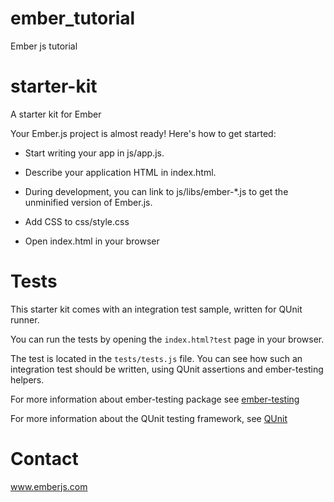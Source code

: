 ember_tutorial
==============

Ember js tutorial



starter-kit
===========

A starter kit for Ember

Your Ember.js project is almost ready! Here's how to get started:

- Start writing your app in js/app.js.

- Describe your application HTML in index.html.

- During development, you can link to js/libs/ember-*.js to get the
  unminified version of Ember.js.

- Add CSS to css/style.css

- Open index.html in your browser

Tests
=====

This starter kit comes with an integration test sample, written for QUnit runner. 

You can run the tests by opening the `index.html?test` page in your browser.

The test is located in the `tests/tests.js` file. You can see how such an 
integration test should be written, using QUnit assertions and ember-testing helpers.

For more information about ember-testing package see [ember-testing](http://emberjs.com/guides/testing/integration/)

For more information about the QUnit testing framework, see [QUnit](http://qunitjs.com/)

Contact
====

www.emberjs.com

